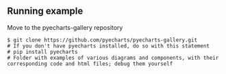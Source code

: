 ## Running example

Move to the pyecharts-gallery repository

```shell
$ git clone https://github.com/pyecharts/pyecharts-gallery.git
# If you don't have pyecharts installed, do so with this statement
# pip install pyecharts
# Folder with examples of various diagrams and components, with their corresponding code and html files; debug them yourself
```
